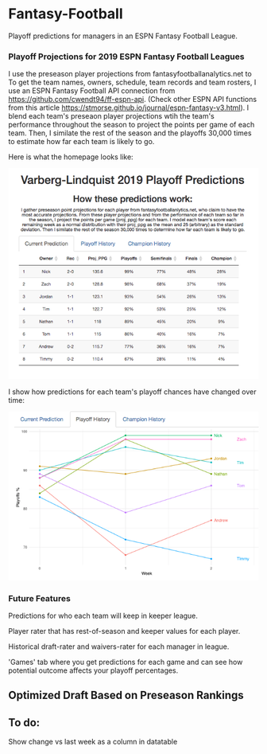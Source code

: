 # Fantasy-Football
Playoff predictions for managers in an ESPN Fantasy Football League.

### Playoff Projections for 2019 ESPN Fantasy Football Leagues
I use the preseason player projections from fantasyfootballanalytics.net to 
To get the team names, owners, schedule, team records and team rosters, I use an ESPN Fantasy Football API connection from https://github.com/cwendt94/ff-espn-api. (Check other ESPN API functions from this article https://stmorse.github.io/journal/espn-fantasy-v3.html).
I blend each team's preseaon player projections wtih the team's performance throughout the season to project the points per game of each team. Then, I similate the rest of the season and the playoffs 30,000 times to estimate how far each team is likely to go.

Here is what the homepage looks like:

![homepage](https://github.com/nkvarberg/Fantasy-Football/blob/master/Screenshots/Homepageright.png)


I show how predictions for each team's playoff chances have changed over time:

![playoffs](https://github.com/nkvarberg/Fantasy-Football/blob/master/Screenshots/Playoffs.png)

### Future Features
Predictions for who each team will keep in keeper league.

Player rater that has rest-of-season and keeper values for each player.

Historical draft-rater and waivers-rater for each manager in league.

'Games' tab where you get predictions for each game and can see how potential outcome affects your playoff percentages.

## Optimized Draft Based on Preseason Rankings

## To do:
Show change vs last week as a column in datatable

